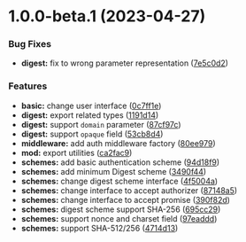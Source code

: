 # 1.0.0-beta.1 (2023-04-27)


### Bug Fixes

* **digest:** fix to wrong parameter representation ([7e5c0d2](https://github.com/httpland/auth-middleware/commit/7e5c0d2615a679143fcdf28c57afcd66d6cd4589))


### Features

* **basic:** change user interface ([0c7ff1e](https://github.com/httpland/auth-middleware/commit/0c7ff1eb103aba0744aef3c1ea69e6e1134942af))
* **digest:** export related types ([1191d14](https://github.com/httpland/auth-middleware/commit/1191d14504f355e0224b2240b70df5de8c9a7c9a))
* **digest:** support `domain` parameter ([87cf97c](https://github.com/httpland/auth-middleware/commit/87cf97ce2cb9fa269fb94842f2983f0f73e58423))
* **digest:** support `opaque` field ([53cb8d4](https://github.com/httpland/auth-middleware/commit/53cb8d43f8cf496e79099519c1e44668d73478e3))
* **middleware:** add auth middleware factory ([80ee979](https://github.com/httpland/auth-middleware/commit/80ee979bafd27285650123a1670842d414920cc9))
* **mod:** export utilities ([ca2fac9](https://github.com/httpland/auth-middleware/commit/ca2fac96def180a5921ccb15f9f232886d0af38b))
* **schemes:** add basic authentication scheme ([94d18f9](https://github.com/httpland/auth-middleware/commit/94d18f9ccd8ada2468e027e4ae906f881fe94e82))
* **schemes:** add minimum Digest scheme ([3490f44](https://github.com/httpland/auth-middleware/commit/3490f440ad5374db98f79a7dd053eed6a401410a))
* **schemes:** change digest scheme interface ([4f5004a](https://github.com/httpland/auth-middleware/commit/4f5004a470c67fa20af9ad84ccf6e2904a223b09))
* **schemes:** change interface to accept authorizer ([87148a5](https://github.com/httpland/auth-middleware/commit/87148a5f51000176ec92b68c172b9d2a43433ff7))
* **schemes:** change interface to accept promise ([390f82d](https://github.com/httpland/auth-middleware/commit/390f82d781cb07497f10fb79d25e19db65f24467))
* **schemes:** digest scheme support SHA-256 ([695cc29](https://github.com/httpland/auth-middleware/commit/695cc29b030e924f21c5d3f530c92fbc33964866))
* **schemes:** support nonce and charset field ([97eaddd](https://github.com/httpland/auth-middleware/commit/97eaddd5168fdd8f351f3915ebe755360ad17645))
* **schemes:** support SHA-512/256 ([4714d13](https://github.com/httpland/auth-middleware/commit/4714d131009898e864310c71668cbf600a1ac24b))
